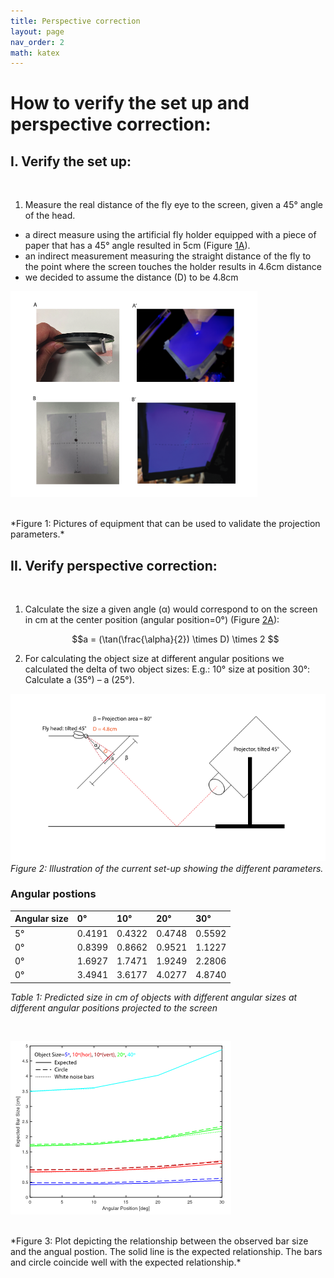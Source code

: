 ```yaml
---
title: Perspective correction
layout: page
nav_order: 2
math: katex
---
```


# How to verify the set up and perspective correction: 

## I. Verify the set up:  
<br>

1. Measure the real distance of the fly eye to the screen, given a 45° angle of the head. 
- a direct measure using the artificial fly holder equipped with a piece of paper that has a 45° angle resulted in 5cm (Figure [1A](#L17)).
- an indirect measurement measuring the straight distance of the fly to the point where the screen touches the holder results in 4.6cm distance
- we decided to assume the distance (D) to be 4.8cm

![Figure 1: Pictures of equipment that can be used to validate the projection parameters.](https://github.com/pradeeptrimbake/SiliesLab_docs/blob/main/assets/fig1.png)
<!-- <img src="docs/assets/fig1.png" alt="drawing" width="600"/>  -->
<br>
*Figure 1: Pictures of equipment that can be used to validate the projection parameters.*

## II.	Verify perspective correction:
<br>

1. Calculate the size a given angle (α) would correspond to on the screen in cm at the center position (angular position=0°) (Figure [2A](#L34)): 

   $$a = (\tan(\frac{\alpha}{2}) \times D) \times 2 $$
   
2. For calculating the object size at different angular positions we calculated the delta of two object sizes:  E.g.: 10° size at position 30°: Calculate a (35°) – a (25°).
 
<!-- <img src="docs/assets/fig2.png" alt="fig2" width="800"/>  -->
![Figure 2](assets/fig2.png )
<br>
*Figure 2: Illustration of the current set-up showing the different parameters.*
<br>
### Angular postions

| Angular size | 0°     |10°    |20°    |30°   |
|:------------ |:-------|:------|:------|:-----|
| 5°           | 0.4191 |0.4322 | 0.4748|0.5592|
| 0°           | 0.8399 |0.8662 | 0.9521|1.1227|
| 0°           | 1.6927 |1.7471 | 1.9249|2.2806|
| 0°           | 3.4941 |3.6177 | 4.0277|4.8740|

  *Table 1: Predicted size in cm of objects with different angular sizes at different angular positions projected to the screen*

<br>

![Figure 3](assets/fig3.png )
<!-- <img src="docs/assets/fig3.png" alt="fig2" width="600"/>  -->
<br>
*Figure 3: Plot depicting the relationship between the observed bar size and the angual postion. The solid line is the expected relationship. The bars and circle coincide well with the expected relationship.*


